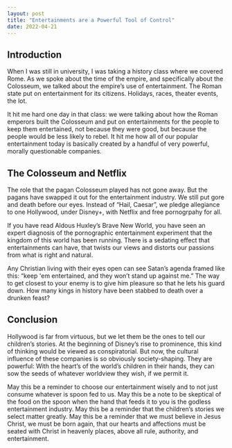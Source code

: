 ```yaml
---
layout: post
title: "Entertainments are a Powerful Tool of Control"
date: 2022-04-21
---
```


## Introduction

When I was still in university, I was taking a history class where we covered Rome. As we spoke about the time of the empire, and specifically about the Colosseum, we talked about the empire’s use of entertainment. The Roman state put on entertainment for its citizens. Holidays, races, theater events, the lot. 

It hit me hard one day in that class: we were talking about how the Roman emperors built the Colosseum and put on entertainments for the people to keep them entertained, not because they were good, but because the people would be less likely to rebel. It hit me how all of our popular entertainment today is basically created by  a handful of very powerful, morally questionable companies. 

## The Colosseum and Netflix

The role that the pagan Colosseum played has not gone away. But the pagans have swapped it out for the entertainment industry. We still put gore and death before our eyes. Instead of “Hail, Caesar”, we pledge allegiance to one Hollywood, under Disney+,  with Netflix and free pornogrpahy for all.

If you have read Aldous Huxley’s Brave New World, you have seen an expert diagnosis of the pornographic entertainment experiment that the kingdom of this world has been running. There is a sedating effect that entertainments can have, that twists our views and distorts our passions from what is right and natural. 

Any Christian living with their eyes open can see Satan’s agenda framed like this: “keep 'em entertained, and they won’t stand up against me.” The way to get closest to your enemy is to give him pleasure so that he lets his guard down. How many kings in history have been stabbed to death over a drunken feast?  

## Conclusion

Hollywood is far from virtuous, but we let them be the ones to tell our children’s stories. At the beginning of Disney’s rise to prominence, this kind of thinking would be viewed as conspiratorial. But now, the cultural influence of these companies is so obviously society-shaping. They are powerful: With the heart’s of the world’s children in their hands, they can sow the seeds of whatever worldview they wish, if we permit it. 

May this be a reminder to choose our entertainment wisely and to not just consume whatever is spoon fed to us. May this be a note to be skeptical of the food on the spoon when the hand that feeds it to you is the godless entertainment industry. May this be a reminder that the children’s stories we select matter greatly. May this be a reminder that we must believe in Jesus Christ, we must be born again, that our hearts and affections must be seated with Christ in heavenly places, above all rule, authority, and entertainment.
